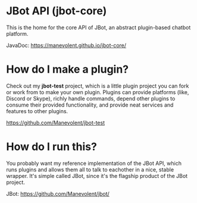 # JBot API (jbot-core)

This is the home for the core API of JBot, an abstract plugin-based chatbot platform.

JavaDoc: https://manevolent.github.io/jbot-core/

# How do I make a plugin?

Check out my **jbot-test** project, which is a little plugin project you can fork or work from to make your own plugin.  Plugins can provide platforms (like, Discord or Skype), richly handle commands, depend other plugins to consume their provided functionality, and provide neat services and features to other plugins.

https://github.com/Manevolent/jbot-test

# How do I run this?

You probably want my reference implementation of the JBot API, which runs plugins and allows them all to talk to eachother in a nice, stable wrapper.  It's simple called JBot, since it's the flagship product of the JBot project.

JBot: https://github.com/Manevolent/jbot/
